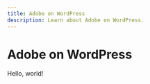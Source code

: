 ```yaml
---
title: Adobe on WordPress
description: Learn about Adobe on WordPress.
---
```


# Adobe on WordPress

Hello, world!
